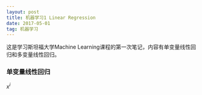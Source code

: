 ```yaml
---
layout: post
title: 机器学习1 Linear Regression
date: 2017-05-01 
tag: 机器学习
---   
```

<script type="text/javascript" async src="https://cdn.mathjax.org/mathjax/latest/MathJax.js?config=TeX-MML-AM_CHTML"> </script>

   这是学习斯坦福大学Machine Learning课程的第一次笔记，内容有单变量线性回归和多变量线性回归。

### 单变量线性回归
	
$x^i$
    
